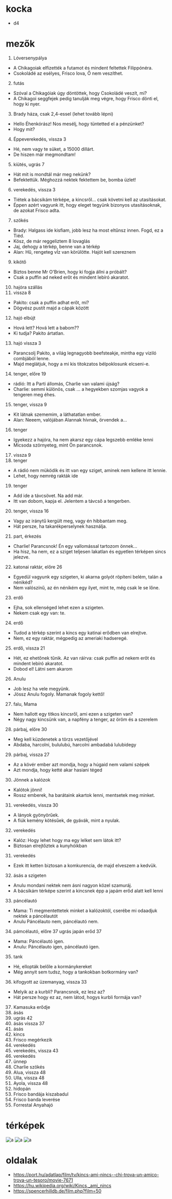 # kocka
  * d4

# mezők
1. Lóversenypálya
  * A Chikagoiak elfizették a futamot és mindent feltettek Filippónéra.
  * Csokoládé az esélyes, Frisco lova, Ő nem veszíthet.
2. futás
  * Szóval a Chikagóiak úgy döntöttek, hogy Csokoládé veszít, mi?
  * A Chikagoi seggfejek pedig tanulják meg végre, hogy Frisco dönti el, hogy ki nyer.
3. Brady háza, csak 2,4-essel (lehet tovább lépni)
 * Hello Éhenkórász! Nos mesélj, hogy tüntetted el a pénzünket?
 * Hogy mit?
4. Éppeverekedés, vissza 3
  * Hé, nem vagy te süket, a 15000 dillárt.
  * De hiszen már megmondtam!
5. kiütés, ugrás 7
  * Hát mit is mondtál már meg nekünk? 
  * Befektettük. Méghozzá nektek fektettem be, bomba üzlet!
6. verekedés, vissza 3
  * Tiétek a bácsikám térképe, a kincsről... csak követni kell az utasításokat.
  * Éppen azért vagyunk itt, hogy eleget tegyünk bizonyos utasításoknak, de azokat Frisco adta.
7. szökés
  * Brady: Halgass ide kisfiam, jobb lesz ha most eltűnsz innen. Fogd, ez a Tiéd.
  * Kösz, de már reggeliztem
8 lovaglás
  * Jaj, dehogy a térkép, benne van a térkép
  * Alan: Hű, rengeteg vÍz van körülötte. Hajót kell szereznem
9. kikötő
  * Biztos benne Mr O'Brien, hogy ki fogja állni a próbált?
  * Csak a puffin ad neked erőt és mindent lebíró akaratot.
10. hajóra szállás
11. vissza 8
  * Pakito: csak a puffin adhat erőt, mi?
  * Dögvész pustít majd a cápák között
12. hajó elbújt
  * Hová lett? Hová lett a babom??
  * Ki tudja? Pakito ártatlan.
13. hajó vissza 3
  * Parancsolj Pakito, a világ legnagyobb beefsteakje, mintha egy viziló combjából lenne.
  * Majd meglátjuk, hogy a mi kis titokzatos bélpoklosunk elcseni-e.
14. tenger, előre 19
  * rádió: Itt a Parti állomás, Charlie van valami újság?
  * Charlie: semmi különös, csak ... a hegyekben szomjas vagyok a tengeren meg éhes.
15. tenger, vissza 9
  * Kit látnak szememim, a láthatatlan ember.
  * Alan: Neeem, valójában Alannak hívnak, örvendek a...
16. tenger
  * Igyekezz a hajóra, ha nem akarsz egy cápa legszebb emléke lenni
  * Micsoda szörnyeteg, mint Ön parancsnok.
17. vissza 9
18. tenger
  * A rádió nem müködik és itt van egy sziget, aminek nem kellene itt lennie.
  * Lehet, hogy nemrég rakták ide
19. tenger
  * Add ide a távcsövet. Na add már.
  * Itt van dobom, kapja el. Jelentem a távcső a tengerben.
20. tenger, vissza 16
  * Vagy az iránytű kergült meg, vagy én hibbantam meg. 
  * Hát persze, ha takarékperselynek használja.
21. part, érkezés
  * Charlie! Parancsnok! Én egy vallomással tartozom önnek...
  * Ha hisz, ha nem, ez a sziget teljesen lakatlan és egyetlen térképen sincs jelezve.
22. katonai raktár, előre 26
  * Egyedül vagyunk egy szigeten, ki akarna golyót röpíteni belém, talán a nénikéd?
  * Nem valószínű, az én nénikém egy ilyet, mint te, még csak le se lőne.
23. erdő
  * Ejha, sok ellenséged lehet ezen a szigeten.
  * Nekem csak egy van: te.
24. erdő
  * Tudod a térkép szerint a kincs egy katinai erődben van elrejtve.
  * Nem, ez egy raktár, mégpedig az ameriaki hadseregé.
25. erdő, vissza 21
  * Hét, ez ehetőnek tűnik. Az van ráírva: csak puffin ad nekem erőt és mindent lebíró akaratot.
  * Dobod el! Látni sem akarom
26. Anulu
  * Job lesz ha vele megyünk.
  * Jössz Anulu fogoly. Mamanak fogoly kettő!
27. falu, Mama
  * Nem hallott egy titkos kincsről, ami ezen a szigeten van?
  * Négy nagy kincsünk van, a napfény a tenger, az öröm és a szerelem
28. párbaj, előre 30
  * Meg kell küzdenetek a törzs vezetőjével
  * Abdaba, harcolni, bululubú, harcolni ambadabá lulubidegy
29. párbaj, vissza 27
  * Az a kövér ember azt mondja, hogy a húgaid nem valami szépek
  * Azt mondja, hogy ketté akar hasíani téged
30. Jönnek a kalózok
  * Kalótok jönni!
  * Rossz emberek, ha barátaink akartok lenni, mentsetek meg minket.
31. verekedés, vissza 30
  * A lányok gyönyörűek.
  * A fiúk kemény kötésűek, de gyávák, mint a nyulak.
32. verekedés
  * Kalóz: Hogy lehet hogy ma egy lelket sem látok itt?
  * Biztosan elrejtőztek a kunyhóikban
31. verekedés
  * Ezek itt ketten biztosan a komkurencia, de majd elveszem a kedvük.
32. ásás a szigeten
  * Anulu mondani nektek nem ásni nagyon közel szamuráj.
  * A bácsikám térképe szerint a kincsnek épp a japám erőd alatt kell lenni
33. páncélautó
  * Mama: Ti megmentettetek minket a kalózoktól, cserébe mi odaadjuk nektek a páncélautót
  * Anulu Páncélauto nem, páncélautó nem.
34. pámcélautó, előre 37 ugrás japán erőd 37
  * Mama: Páncélautó igen.
  * Anulu: Páncélauto igen, páncélautó igen.
35. tank
  * Hé, ellopták belőle a kormánykereket
  * Még annyit sem tudsz, hogy a tankokban botkormány van?
36. kifogyott az üzemanyag, vissza 33
  * Melyik az a kurbli? Parancsnok, ez lesz az?
  * Hát persze hogy ez az, nem látod, hogys kurbli formája van?
37. Kamasuka erődje
38. ásás
39. ugrás 42
40. ásás vissza 37
41. ásás
42. kincs
43. Frisco megérkezik
44. verekedés
45. verekedés, vissza 43
46. verekedés
47. ünnep
48. Charlie szökés
49. Alua, vissza 48
50. Ulla, vissza 48
51. Ayola, vissza 48
52. hidopán
53. Frisco bandája kiszabadul
54. Frisco banda leverése
55. Forrestal Anyahajó

# térképek
  ![a](../imgs/map4a.jpg)
  ![a](../imgs/map4b.jpg)
  ![a](../imgs/map4c.jpg)
# oldalak
  * https://port.hu/adatlap/film/tv/kincs-ami-nincs--chi-trova-un-amico-trova-un-tesoro/movie-7671
  * https://hu.wikipedia.org/wiki/Kincs,_ami_nincs
  * https://spencerhilldb.de/film.php?film=50

